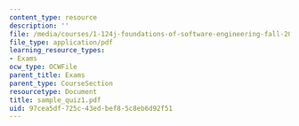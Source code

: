 ```yaml
---
content_type: resource
description: ''
file: /media/courses/1-124j-foundations-of-software-engineering-fall-2000/97cea5df725c43edbef85c8eb6d92f51_sample_quiz1.pdf
file_type: application/pdf
learning_resource_types:
- Exams
ocw_type: OCWFile
parent_title: Exams
parent_type: CourseSection
resourcetype: Document
title: sample_quiz1.pdf
uid: 97cea5df-725c-43ed-bef8-5c8eb6d92f51
---
```

